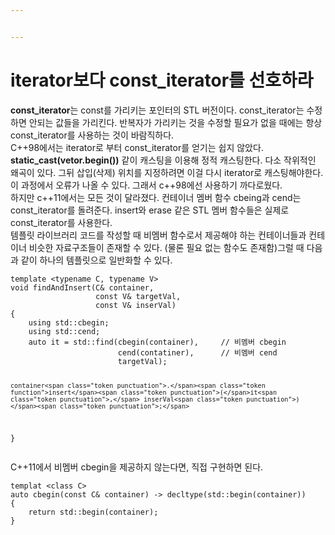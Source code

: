 ```yaml
---


---
```


<h1 id="iterator보다-const_iterator를-선호하라">iterator보다 const_iterator를 선호하라</h1>
<p><strong>const_iterator</strong>는 const를 가리키는 포인터의 STL 버전이다. const_iterator는 수정하면 안되는 값들을 가리킨다. 반복자가 가리키는 것을 수정할 필요가 없을 때에는 항상 const_iterator를 사용하는 것이 바람직하다.<br>
C++98에서는 iterator로 부터 const_iterator를 얻기는 쉽지 않았다. <strong>static_cast(vetor.begin())</strong> 같이 캐스팅을 이용해 정적 캐스팅한다. 다소 작위적인 왜곡이 있다. 그뒤 삽입(삭제) 위치를 지정하려면 이걸 다시 iterator로 캐스팅해야한다. 이 과정에서 오류가 나올 수 있다. 그래서 c++98에선 사용하기 까다로웠다.<br>
하지만 c++11에서는 모든 것이 달라졌다. 컨테이너 멤버 함수 cbeing과 cend는 const_iterator를 돌려준다. insert와 erase 같은 STL 멤버 함수들은 실제로 const_iterator를 사용한다.<br>
템플릿 라이브러리 코드를 작성할 때 비멤버 함수로서 제공해야 하는 컨테이너들과 컨테이너 비슷한 자료구조들이 존재할 수 있다. (물론 필요 없는 함수도 존재함)그럴 때 다음과 같이 하나의 템플릿으로 일반화할 수 있다.</p>
<pre class=" language-c"><code class="prism ++ language-c">template <span class="token operator">&lt;</span>typename C<span class="token punctuation">,</span> typename V<span class="token operator">&gt;</span>
<span class="token keyword">void</span> <span class="token function">findAndInsert</span><span class="token punctuation">(</span>C<span class="token operator">&amp;</span> container<span class="token punctuation">,</span>
				   <span class="token keyword">const</span> V<span class="token operator">&amp;</span> targetVal<span class="token punctuation">,</span>
				   <span class="token keyword">const</span> V<span class="token operator">&amp;</span> inserVal<span class="token punctuation">)</span>
<span class="token punctuation">{</span>
	using std<span class="token punctuation">:</span><span class="token punctuation">:</span>cbegin<span class="token punctuation">;</span>
	using std<span class="token punctuation">:</span><span class="token punctuation">:</span>cend<span class="token punctuation">;</span>
	<span class="token keyword">auto</span> it <span class="token operator">=</span> std<span class="token punctuation">:</span><span class="token punctuation">:</span><span class="token function">find</span><span class="token punctuation">(</span><span class="token function">cbegin</span><span class="token punctuation">(</span>container<span class="token punctuation">)</span><span class="token punctuation">,</span>		<span class="token comment">// 비멤버 cbegin</span>
						<span class="token function">cend</span><span class="token punctuation">(</span>contatiner<span class="token punctuation">)</span><span class="token punctuation">,</span>		<span class="token comment">// 비멤버 cend</span>
						targetVal<span class="token punctuation">)</span><span class="token punctuation">;</span>
	
	container<span class="token punctuation">.</span><span class="token function">insert</span><span class="token punctuation">(</span>it<span class="token punctuation">,</span> inserVal<span class="token punctuation">)</span><span class="token punctuation">;</span>
<span class="token punctuation">}</span>
</code></pre>
<p>C++11에서 비멤버 cbegin을 제공하지 않는다면, 직접 구현하면 된다.</p>
<pre class=" language-c"><code class="prism ++ language-c">templat <span class="token operator">&lt;</span>class C<span class="token operator">&gt;</span>
<span class="token keyword">auto</span> <span class="token function">cbegin</span><span class="token punctuation">(</span><span class="token keyword">const</span> C<span class="token operator">&amp;</span> container<span class="token punctuation">)</span> <span class="token operator">-&gt;</span> <span class="token function">decltype</span><span class="token punctuation">(</span>std<span class="token punctuation">:</span><span class="token punctuation">:</span><span class="token function">begin</span><span class="token punctuation">(</span>container<span class="token punctuation">)</span><span class="token punctuation">)</span>
<span class="token punctuation">{</span>
	<span class="token keyword">return</span> std<span class="token punctuation">:</span><span class="token punctuation">:</span><span class="token function">begin</span><span class="token punctuation">(</span>container<span class="token punctuation">)</span><span class="token punctuation">;</span>
<span class="token punctuation">}</span>
</code></pre>


